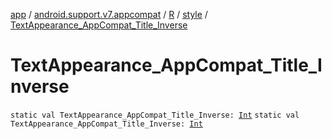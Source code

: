 [app](../../../index.md) / [android.support.v7.appcompat](../../index.md) / [R](../index.md) / [style](index.md) / [TextAppearance_AppCompat_Title_Inverse](.)

# TextAppearance_AppCompat_Title_Inverse

`static val TextAppearance_AppCompat_Title_Inverse: `[`Int`](https://kotlinlang.org/api/latest/jvm/stdlib/kotlin/-int/index.html)
`static val TextAppearance_AppCompat_Title_Inverse: `[`Int`](https://kotlinlang.org/api/latest/jvm/stdlib/kotlin/-int/index.html)